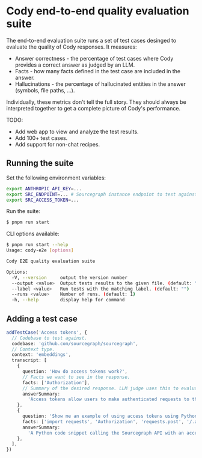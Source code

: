 # Cody end-to-end quality evaluation suite

The end-to-end evaluation suite runs a set of test cases desinged to evaluate the quality of Cody responses. It measures:

- Answer correctness - the percentage of test cases where Cody provides a correct answer as judged by an LLM.
- Facts - how many facts defined in the test case are included in the answer.
- Hallucinations - the percentage of hallucinated entities in the answer (symbols, file paths, ...).

Individually, these metrics don't tell the full story. They should always be interpreted together to get a complete picture of Cody's performance.

TODO:

- Add web app to view and analyze the test results.
- Add 100+ test cases.
- Add support for non-chat recipes.

## Running the suite

Set the following environment variables:

```sh
export ANTHROPIC_API_KEY=...
export SRC_ENDPOINT=... # Sourcegraph instance endpoint to test against.
export SRC_ACCESS_TOKEN=...
```

Run the suite:

```sh
$ pnpm run start
```

CLI options available:

```sh
$ pnpm run start --help
Usage: cody-e2e [options]

Cody E2E quality evaluation suite

Options:
  -V, --version     output the version number
  --output <value>  Output tests results to the given file. (default: "")
  --label <value>   Run tests with the matching label. (default: "")
  --runs <value>    Number of runs. (default: 1)
  -h, --help        display help for command
```

## Adding a test case

```ts
addTestCase('Access tokens', {
  // Codebase to test against.
  codebase: 'github.com/sourcegraph/sourcegraph',
  // Context type.
  context: 'embeddings',
  transcript: [
    {
      question: 'How do access tokens work?',
      // Facts we want to see in the response.
      facts: ['Authorization'],
      // Summary of the desired response. LLM judge uses this to evaluate correctness.
      answerSummary:
        'Access tokens allow users to make authenticated requests to the API using the `Authorization` header.',
    },
    {
      question: 'Show me an example of using access tokens using Python and requests',
      facts: ['import requests', 'Authorization', 'requests.post', '/.api/graphql'],
      answerSummary:
        'A Python code snippet calling the Sourcegraph API with an access token using the `requests` module.',
    },
  ],
})
```
